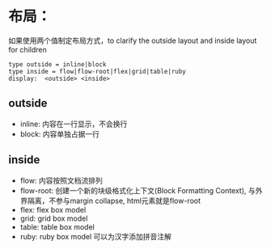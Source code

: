 # 布局：

如果使用两个值制定布局方式，to clarify the outside layout and inside layout for children
```
type outside = inline|block
type inside = flow|flow-root|flex|grid|table|ruby
display:  <outside> <inside>
```
## outside
- inline: 内容在一行显示，不会换行
- block: 内容单独占据一行

## inside
- flow: 内容按照文档流排列
- flow-root: 创建一个新的块级格式化上下文(Block Formatting Context), 与外界隔离，不参与margin collapse, html元素就是flow-root
- flex: flex box model
- grid: grid box model
- table: table box model
- ruby: ruby box model 可以为汉字添加拼音注解

